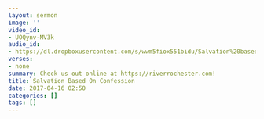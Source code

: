 ```yaml
---
layout: sermon
image: ''
video_id:
- UOQynv-MV3k
audio_id:
- https://dl.dropboxusercontent.com/s/wwm5fiox551bidu/Salvation%20based%20on%20Confession.mp3?dl=0
verses:
- none
summary: Check us out online at https://riverrochester.com!
title: Salvation Based On Confession
date: 2017-04-16 02:50
categories: []
tags: []
---
```

